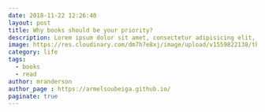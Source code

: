 ```yaml
---
date: 2018-11-22 12:26:40
layout: post
title: Why books should be your priority?
description: Lorem ipsum dolor sit amet, consectetur adipisicing elit, sed do eiusmod tempor incididunt ut labore et dolore magna aliqua.
image: https://res.cloudinary.com/dm7h7e8xj/image/upload/v1559822138/theme9_v273a9.jpg
category: life
tags:
  - books
  - read
author: mranderson
author_page : https://armelsoubeiga.github.io/
paginate: true
---
```




